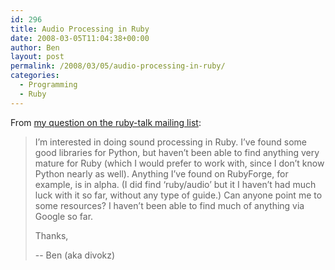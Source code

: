 ```yaml
---
id: 296
title: Audio Processing in Ruby
date: 2008-03-05T11:04:38+00:00
author: Ben
layout: post
permalink: /2008/03/05/audio-processing-in-ruby/
categories:
  - Programming
  - Ruby
---
```

From [my question on the ruby-talk mailing list](http://blade.nagaokaut.ac.jp/cgi-bin/scat.rb/ruby/ruby-talk/293561):

> I&#8217;m interested in doing sound processing in Ruby. I&#8217;ve found some good libraries for Python, but haven&#8217;t been able to find anything very mature for Ruby (which I would prefer to work with, since I don&#8217;t know Python nearly as well). Anything I&#8217;ve found on RubyForge, for example, is in alpha. (I did find &#8216;ruby/audio&#8217; but it I haven&#8217;t had much luck with it so far, without any type of guide.) Can anyone point me to some resources? I haven&#8217;t been able to find much of anything via Google so far.
> 
> Thanks,
> 
> -- Ben (aka divokz)